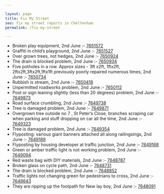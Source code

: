 ```yaml
---

layout: page
title: Fix My Street
seo: fix my street reports in Cheltenham
permalink: /fix-my-street

---
```


<!-- fix_marker starts -->

- Broken play equipment, 2nd June :- [7651572](https://www.fixmystreet.com/report/7651572)
- Graffiti in child’s playground, 2nd June :- [7651527](https://www.fixmystreet.com/report/7651527)
- Over grown trees, not hedges, 2nd June :- [7650924](https://www.fixmystreet.com/report/7650924)
- The drain is blocked problem, 2nd June :- [7650934](https://www.fixmystreet.com/report/7650934)
- Five potholes in a row. Approx sizes - 3ft x2ft, 1ftx2ft, 2ftx2ft,3ftx2ft,1ftx1ft previously poorly repaired numerous times, 2nd June :- [7650734](https://www.fixmystreet.com/report/7650734)
- Rubbish is stream, 2nd June :- [7650418](https://www.fixmystreet.com/report/7650418)
- Unpermitted roadworks problem, 2nd June :- [7650112](https://www.fixmystreet.com/report/7650112)
- Post or sign leaning slightly (less than 20 degrees) problem, 2nd June :- [7649873](https://www.fixmystreet.com/report/7649873)
- Road surface crumbling, 2nd June :- [7649738](https://www.fixmystreet.com/report/7649738)
- Tree is damaged problem, 2nd June :- [7649871](https://www.fixmystreet.com/report/7649871)
- Overgrown tree outside no 7 , St Peter’s Close, branches scraping car when parking and stuff dropping on car all the time, 2nd June :- [7649323](https://www.fixmystreet.com/report/7649323)
- Tree is damaged problem, 2nd June :- [7649354](https://www.fixmystreet.com/report/7649354)
- Flyposting: various giant banners attached all along railingsings, 2nd June :- [7649189](https://www.fixmystreet.com/report/7649189)
- Flyposting by housing developer at traffic junction, 2nd June :- [7649168](https://www.fixmystreet.com/report/7649168)
- Green or amber traffic light is not working problem, 2nd June :- [7649094](https://www.fixmystreet.com/report/7649094)
- Red waste bag with DIY materials, 2nd June :- [7648787](https://www.fixmystreet.com/report/7648787)
- Broken glass on cycle path, 2nd June :- [7648731](https://www.fixmystreet.com/report/7648731)
- The drain is blocked problem, 2nd June :- [7648852](https://www.fixmystreet.com/report/7648852)
- Traffic lights not changing green for pedestrians to cross, 2nd June :- [7648643](https://www.fixmystreet.com/report/7648643)
- They are ripping up the footpath for New lay boy, 2nd June :- [7648091](https://www.fixmystreet.com/report/7648091)

<!-- fix_marker ends -->